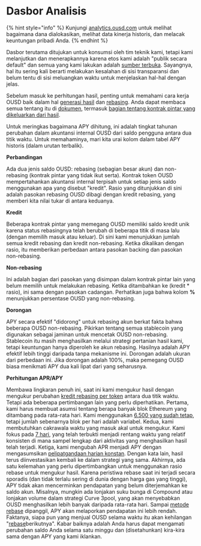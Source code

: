 # Dasbor Analisis

{% hint style="info" %}
Kunjungi [analytics.ousd.com](https://analytics.ousd.com) untuk melihat bagaimana dana dialokasikan, melihat data kinerja historis, dan melacak keuntungan pribadi Anda.
{% endhint %}

Dasbor [](https://analytics.ousd.com/apy) terutama ditujukan untuk konsumsi oleh tim teknik kami, tetapi kami melanjutkan dan menerapkannya karena etos kami adalah "publik secara default" dan semua yang kami lakukan adalah [sumber terbuka](http://github.com/OriginProtocol). Sayangnya, hal itu sering kali berarti melakukan kesalahan di sisi transparansi dan belum tentu di sisi meluangkan waktu untuk menjelaskan hal-hal dengan jelas.

Sebelum masuk ke perhitungan hasil, penting untuk memahami cara kerja OUSD baik dalam hal [generasi hasil](https://docs.ousd.com/core-concepts/yield-generation) dan [rebasing](https://docs.ousd.com/core-concepts/elastic-supply). Anda dapat membaca semua tentang itu di [dokumen](https://docs.ousd.com/), termasuk [bagian tentang kontrak pintar yang dikeluarkan dari hasil](https://docs.ousd.com/core-concepts/elastic-supply/rebasing-and-smart-contracts).

Untuk meringkas bagaimana APY dihitung, ini adalah tingkat tahunan perubahan dalam akuntansi internal OUSD dari saldo pengguna antara dua titik waktu. Untuk memahaminya, mari kita urai kolom dalam tabel APY historis \(dalam urutan terbalik\).

**Perbandingan**

Ada dua jenis saldo OUSD: rebasing \(sebagian besar akun\) dan non-rebasing \(kontrak pintar yang tidak ikut serta\). Kontrak token OUSD mempertahankan akuntansi internal terpisah untuk setiap jenis saldo menggunakan apa yang disebut "kredit". Rasio yang ditunjukkan di sini adalah pasokan rebasing OUSD dibagi dengan kredit rebasing, yang memberi kita nilai tukar di antara keduanya.

**Kredit**

Beberapa kontrak pintar yang memegang OUSD memiliki saldo kredit unik karena status rebasingnya telah berubah di beberapa titik di masa lalu \(dengan memilih masuk atau keluar\). Di sini kami menunjukkan jumlah semua kredit rebasing dan kredit non-rebasing. Ketika dikalikan dengan rasio, itu memberikan perbedaan antara pasokan backing dan pasokan non-rebasing.

**Non-rebasing**

Ini adalah bagian dari pasokan yang disimpan dalam kontrak pintar lain yang belum memilih untuk melakukan rebasing. Ketika ditambahkan ke \(kredit \* rasio\), ini sama dengan pasokan cadangan. Perhatikan juga bahwa kolom **%** menunjukkan persentase OUSD yang non-rebasing.

**Dorongan**

APY secara efektif "didorong" untuk rebasing akun berkat fakta bahwa beberapa OUSD non-rebasing. Pikirkan tentang semua stablecoin yang digunakan sebagai jaminan untuk mencetak OUSD non-rebasing. Stablecoin itu masih menghasilkan melalui strategi pertanian hasil kami, tetapi keuntungan hanya diperoleh ke akun rebasing. Hasilnya adalah APY efektif lebih tinggi daripada tanpa mekanisme ini. Dorongan adalah ukuran dari perbedaan ini. Jika dorongan adalah 100%, maka pemegang OUSD biasa menikmati APY dua kali lipat dari yang seharusnya.

**Perhitungan APR/APY**

Membawa lingkaran penuh ini, saat ini kami mengukur hasil dengan mengukur perubahan [kredit rebasing per token](https://github.com/OriginProtocol/origin-dollar/blob/master/contracts/contracts/token/OUSD.sol#L45) antara dua titik waktu. Tetapi ada beberapa pertimbangan lain yang perlu diperhatikan. Pertama, kami harus membuat asumsi tentang berapa banyak blok Ethereum yang ditambang pada rata-rata hari. Kami menggunakan [ 6.500 yang sudah tetap](https://github.com/OriginProtocol/ousd-analytics/blob/master/eagleproject/core/views.py#L43), tetapi jumlah sebenarnya blok per hari adalah variabel. Kedua, kami membutuhkan cakrawala waktu yang masuk akal untuk mengukur. Kami fokus pada [7 hari](https://github.com/OriginProtocol/ousd-analytics/blob/master/eagleproject/core/views.py#L422), yang telah terbukti menjadi rentang waktu yang relatif konsisten di mana sampel lengkap dari aktivitas yang menghasilkan hasil telah terjadi. Ketiga, kami mengubah APR menjadi APY dengan mengasumsikan [pelipatgandaan harian konstan](https://github.com/OriginProtocol/ousd-analytics/blob/master/eagleproject/core/views.py#L449-L451). Dengan kata lain, hasil terus diinvestasikan kembali ke dalam strategi yang sama. Akhirnya, ada satu kelemahan yang perlu dipertimbangkan untuk menggunakan rasio rebase untuk mengukur hasil. Karena peristiwa rebase saat ini terjadi secara sporadis \(dan tidak terlalu sering di dunia dengan harga gas yang tinggi\), APY tidak akan mencerminkan pendapatan yang belum diterjemahkan ke saldo akun. Misalnya, mungkin ada lonjakan suku bunga di Compound atau lonjakan volume dalam strategi Curve 3pool, yang akan menyebabkan OUSD menghasilkan lebih banyak daripada rata-rata hari. Sampai [metode rebase](https://github.com/OriginProtocol/origin-dollar/blob/master/contracts/contracts/vault/VaultCore.sol#L365-L370) dipanggil, APY akan melaporkan pendapatan ini lebih rendah. Faktanya, siapa pun yang menjual OUSD selama waktu itu akan kehilangan "[rebase](https://analytics.ousd.com/)berikutnya". Kabar baiknya adalah Anda harus dapat mengamati perubahan saldo Anda selama satu minggu dan \(disetahunkan\) kira-kira sama dengan APY yang kami iklankan.


